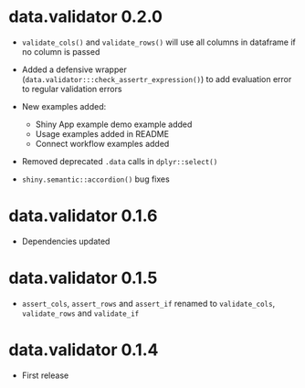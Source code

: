 # data.validator 0.2.0

-   `validate_cols()` and `validate_rows()` will use all columns in dataframe if no column is passed

-   Added a defensive wrapper (`data.validator:::check_assertr_expression()`) to add evaluation error to regular validation errors

-   New examples added:

    -   Shiny App example demo example added
    -   Usage examples added in README
    -   Connect workflow examples added

-   Removed deprecated `.data` calls in `dplyr::select()`

-   `shiny.semantic::accordion()` bug fixes

# data.validator 0.1.6

-   Dependencies updated

# data.validator 0.1.5

-   `assert_cols`, `assert_rows` and `assert_if` renamed to `validate_cols`, `validate_rows` and `validate_if`

# data.validator 0.1.4

-   First release
